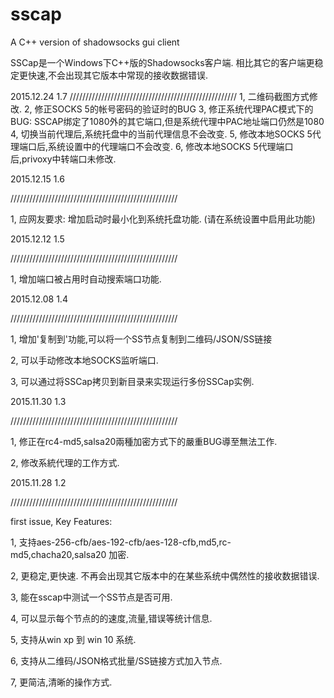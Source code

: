 # sscap
A C++ version of shadowsocks gui client

SSCap是一个Windows下C++版的Shadowsocks客户端. 相比其它的客户端更稳定更快速,不会出现其它版本中常现的接收数据错误.

2015.12.24 1.7
/////////////////////////////////////////////////////
1, 二维码截图方式修改.
2, 修正SOCKS 5的帐号密码的验证时的BUG
3, 修正系统代理PAC模式下的BUG: SSCAP绑定了1080外的其它端口,但是系统代理中PAC地址端口仍然是1080
4, 切换当前代理后,系统托盘中的当前代理信息不会改变.
5, 修改本地SOCKS 5代理端口后,系统设置中的代理端口不会改变.
6, 修改本地SOCKS 5代理端口后,privoxy中转端口未修改.

2015.12.15 1.6

/////////////////////////////////////////////////////

1, 应网友要求: 增加启动时最小化到系统托盘功能. (请在系统设置中启用此功能)

2015.12.12 1.5

/////////////////////////////////////////////////////

1, 增加端口被占用时自动搜索端口功能.

2015.12.08 1.4

/////////////////////////////////////////////////////

1, 增加'复制到'功能,可以将一个SS节点复制到二维码/JSON/SS链接

2, 可以手动修改本地SOCKS监听端口.

3, 可以通过将SSCap拷贝到新目录来实现运行多份SSCap实例.


2015.11.30 1.3

/////////////////////////////////////////////////////

1, 修正在rc4-md5,salsa20兩種加密方式下的嚴重BUG導至無法工作.

2, 修改系統代理的工作方式.


2015.11.28 1.2

/////////////////////////////////////////////////////

first issue, Key Features:

1, 支持aes-256-cfb/aes-192-cfb/aes-128-cfb,md5,rc-md5,chacha20,salsa20 加密.

2, 更稳定,更快速. 不再会出现其它版本中的在某些系统中偶然性的接收数据错误.

3, 能在sscap中测试一个SS节点是否可用.

4, 可以显示每个节点的的速度,流量,错误等统计信息.

5, 支持从win xp 到 win 10 系统.

6, 支持从二维码/JSON格式批量/SS链接方式加入节点.

7, 更简洁,清晰的操作方式.

